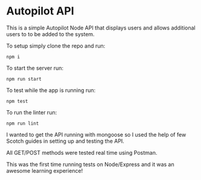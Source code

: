 # Autopilot API

This is a simple Autopilot Node API that displays users and allows additional users to to be added to the system.

To setup simply clone the repo and run:
```
npm i
```
To start the server run:
```
npm run start
```
To test while the app is running run:
```
npm test
```
To run the linter run:
```
npm run lint
```
I wanted to get the API running with mongoose so I used the help of few Scotch guides in setting up and testing the API.

All GET/POST methods were tested real time using Postman.

This was the first time running tests on Node/Express and it was an awesome learning experience!
